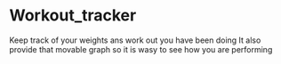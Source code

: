 # Workout_tracker

Keep track of your weights ans work out you have been doing
It also provide that movable graph so it is wasy to see how you are performing 
